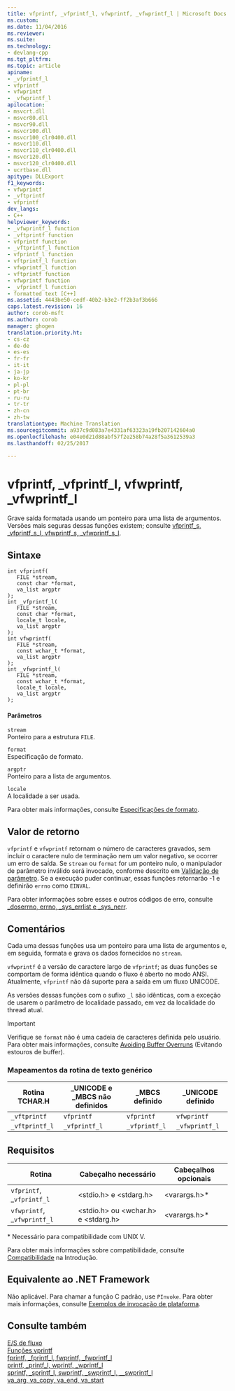 ```yaml
---
title: vfprintf, _vfprintf_l, vfwprintf, _vfwprintf_l | Microsoft Docs
ms.custom: 
ms.date: 11/04/2016
ms.reviewer: 
ms.suite: 
ms.technology:
- devlang-cpp
ms.tgt_pltfrm: 
ms.topic: article
apiname:
- _vfprintf_l
- vfprintf
- vfwprintf
- _vfwprintf_l
apilocation:
- msvcrt.dll
- msvcr80.dll
- msvcr90.dll
- msvcr100.dll
- msvcr100_clr0400.dll
- msvcr110.dll
- msvcr110_clr0400.dll
- msvcr120.dll
- msvcr120_clr0400.dll
- ucrtbase.dll
apitype: DLLExport
f1_keywords:
- vfwprintf
- _vftprintf
- vfprintf
dev_langs:
- C++
helpviewer_keywords:
- _vfwprintf_l function
- _vftprintf function
- vfprintf function
- _vftprintf_l function
- vfprintf_l function
- vftprintf_l function
- vfwprintf_l function
- vftprintf function
- vfwprintf function
- _vfprintf_l function
- formatted text [C++]
ms.assetid: 4443be50-cedf-40b2-b3e2-ff2b3af3b666
caps.latest.revision: 16
author: corob-msft
ms.author: corob
manager: ghogen
translation.priority.ht:
- cs-cz
- de-de
- es-es
- fr-fr
- it-it
- ja-jp
- ko-kr
- pl-pl
- pt-br
- ru-ru
- tr-tr
- zh-cn
- zh-tw
translationtype: Machine Translation
ms.sourcegitcommit: a937c9d083a7e4331af63323a19fb207142604a0
ms.openlocfilehash: e04e0d21d88abf57f2e258b74a28f5a3612539a3
ms.lasthandoff: 02/25/2017

---
```

# <a name="vfprintf-vfprintfl-vfwprintf-vfwprintfl"></a>vfprintf, _vfprintf_l, vfwprintf, _vfwprintf_l
Grave saída formatada usando um ponteiro para uma lista de argumentos. Versões mais seguras dessas funções existem; consulte [vfprintf_s, _vfprintf_s_l, vfwprintf_s, _vfwprintf_s_l](../../c-runtime-library/reference/vfprintf-s-vfprintf-s-l-vfwprintf-s-vfwprintf-s-l.md).  
  
## <a name="syntax"></a>Sintaxe  
  
```  
int vfprintf(  
   FILE *stream,  
   const char *format,  
   va_list argptr   
);  
int _vfprintf_l(  
   FILE *stream,  
   const char *format,  
   locale_t locale,  
   va_list argptr   
);  
int vfwprintf(  
   FILE *stream,  
   const wchar_t *format,  
   va_list argptr   
);  
int _vfwprintf_l(  
   FILE *stream,  
   const wchar_t *format,  
   locale_t locale,  
   va_list argptr   
);  
```  
  
#### <a name="parameters"></a>Parâmetros  
 `stream`  
 Ponteiro para a estrutura `FILE`.  
  
 `format`  
 Especificação de formato.  
  
 `argptr`  
 Ponteiro para a lista de argumentos.  
  
 `locale`  
 A localidade a ser usada.  
  
 Para obter mais informações, consulte [Especificações de formato](../../c-runtime-library/format-specification-syntax-printf-and-wprintf-functions.md).  
  
## <a name="return-value"></a>Valor de retorno  
 `vfprintf` e `vfwprintf` retornam o número de caracteres gravados, sem incluir o caractere nulo de terminação nem um valor negativo, se ocorrer um erro de saída. Se `stream` ou `format` for um ponteiro nulo, o manipulador de parâmetro inválido será invocado, conforme descrito em [Validação de parâmetro](../../c-runtime-library/parameter-validation.md). Se a execução puder continuar, essas funções retornarão -1 e definirão `errno` como `EINVAL`.  
  
 Para obter informações sobre esses e outros códigos de erro, consulte [_doserrno, errno, _sys_errlist e _sys_nerr](../../c-runtime-library/errno-doserrno-sys-errlist-and-sys-nerr.md).  
  
## <a name="remarks"></a>Comentários  
 Cada uma dessas funções usa um ponteiro para uma lista de argumentos e, em seguida, formata e grava os dados fornecidos no `stream`.  
  
 `vfwprintf` é a versão de caractere largo de `vfprintf`; as duas funções se comportam de forma idêntica quando o fluxo é aberto no modo ANSI. Atualmente, `vfprintf` não dá suporte para a saída em um fluxo UNICODE.  
  
 As versões dessas funções com o sufixo `_l` são idênticas, com a exceção de usarem o parâmetro de localidade passado, em vez da localidade do thread atual.  
  
> [!IMPORTANT]
>  Verifique se `format` não é uma cadeia de caracteres definida pelo usuário. Para obter mais informações, consulte [Avoiding Buffer Overruns](http://msdn.microsoft.com/library/windows/desktop/ms717795) (Evitando estouros de buffer).  
  
### <a name="generic-text-routine-mappings"></a>Mapeamentos da rotina de texto genérico  
  
|Rotina TCHAR.H|_UNICODE e _MBCS não definidos|_MBCS definido|_UNICODE definido|  
|---------------------|------------------------------------|--------------------|-----------------------|  
|`_vftprintf`|`vfprintf`|`vfprintf`|`vfwprintf`|  
|`_vftprintf_l`|`_vfprintf_l`|`_vfprintf_l`|`_vfwprintf_l`|  
  
## <a name="requirements"></a>Requisitos  
  
|Rotina|Cabeçalho necessário|Cabeçalhos opcionais|  
|-------------|---------------------|----------------------|  
|`vfprintf`, _`vfprintf_l`|\<stdio.h> e \<stdarg.h>|\<varargs.h>*|  
|`vfwprintf`, _`vfwprintf_l`|\<stdio.h> ou \<wchar.h> e \<stdarg.h>|\<varargs.h>*|  
  
 \* Necessário para compatibilidade com UNIX V.  
  
 Para obter mais informações sobre compatibilidade, consulte [Compatibilidade](../../c-runtime-library/compatibility.md) na Introdução.  
  
## <a name="net-framework-equivalent"></a>Equivalente ao .NET Framework  
 Não aplicável. Para chamar a função C padrão, use `PInvoke`. Para obter mais informações, consulte [Exemplos de invocação de plataforma](http://msdn.microsoft.com/Library/15926806-f0b7-487e-93a6-4e9367ec689f).  
  
## <a name="see-also"></a>Consulte também  
 [E/S de fluxo](../../c-runtime-library/stream-i-o.md)   
 [Funções vprintf](../../c-runtime-library/vprintf-functions.md)   
 [fprintf, _fprintf_l, fwprintf, _fwprintf_l](../../c-runtime-library/reference/fprintf-fprintf-l-fwprintf-fwprintf-l.md)   
 [printf, _printf_l, wprintf, _wprintf_l](../../c-runtime-library/reference/printf-printf-l-wprintf-wprintf-l.md)   
 [sprintf, _sprintf_l, swprintf, _swprintf_l, \__swprintf_l](../../c-runtime-library/reference/sprintf-sprintf-l-swprintf-swprintf-l-swprintf-l.md)   
 [va_arg, va_copy, va_end, va_start](../../c-runtime-library/reference/va-arg-va-copy-va-end-va-start.md)
